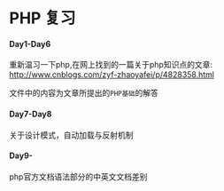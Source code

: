 # PHP 复习
#### Day1-Day6
重新温习一下php,在网上找到的一篇关于php知识点的文章: http://www.cnblogs.com/zyf-zhaoyafei/p/4828358.html

文件中的内容为文章所提出的`PHP基础`的解答
#### Day7-Day8
关于设计模式，自动加载与反射机制
#### Day9-
php官方文档语法部分的中英文文档差别